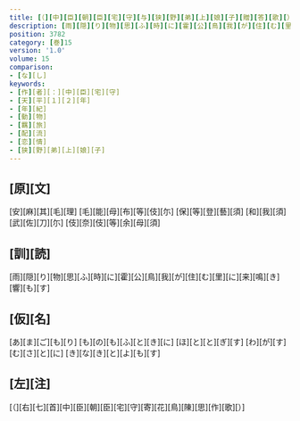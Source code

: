 ```yaml
---
title: [（][中][臣][朝][臣][宅][守][与][狭][野][弟][上][娘][子][贈][答][歌][）]
description: [雨][隠][り][物][思][ふ][時][に][霍][公][鳥][我][が][住][む][里][に][来][鳴][き][響][も][す]
position: 3782
category: [巻]15
version: '1.0'
volume: 15
comparison:
- [な][し]
keywords:
- [作][者][：][中][臣][宅][守]
- [天][平][１][２][年]
- [年][紀]
- [動][物]
- [羈][旅]
- [配][流]
- [恋][情]
- [狭][野][弟][上][娘][子]
---
```


## [原][文]

[安][麻][其][毛][理] [毛][能][母][布][等][伎][尓] [保][等][登][藝][須] [和][我][須][武][佐][刀][尓] [伎][奈][伎][等][余][母][須]

## [訓][読]

[雨][隠][り][物][思][ふ][時][に][霍][公][鳥][我][が][住][む][里][に][来][鳴][き][響][も][す]

## [仮][名]

[あ][ま][ご][も][り] [も][の][も][ふ][と][き][に] [ほ][と][と][ぎ][す] [わ][が][す][む][さ][と][に] [き][な][き][と][よ][も][す]

## [左][注]

[（][右][七][首][中][臣][朝][臣][宅][守][寄][花][鳥][陳][思][作][歌][）]
